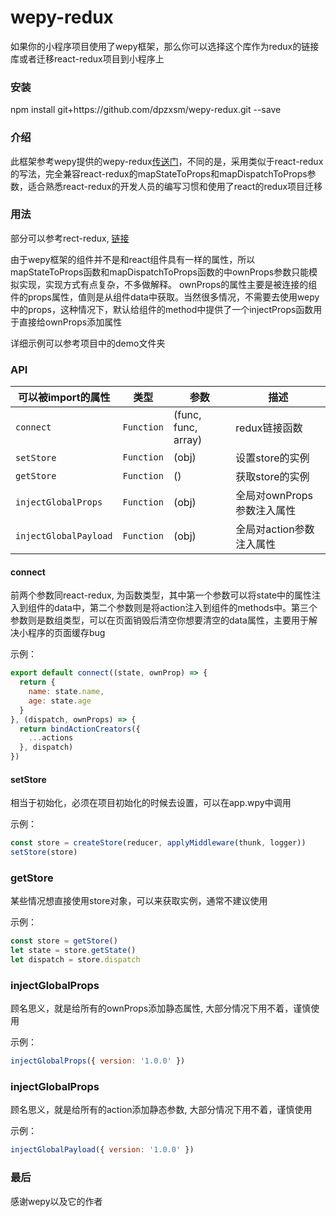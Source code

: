 # wepy-redux
如果你的小程序项目使用了wepy框架，那么你可以选择这个库作为redux的链接库或者迁移react-redux项目到小程序上

### 安装
npm install git+https:\/\/github.com/dpzxsm/wepy-redux.git --save

### 介绍
此框架参考wepy提供的wepy-redux[传送门](https://github.com/Tencent/wepy/blob/2.0.x/packages/wepy-redux/README.md)，不同的是，采用类似于react-redux的写法，完全兼容react-redux的mapStateToProps和mapDispatchToProps参数，适合熟悉react-redux的开发人员的编写习惯和使用了react的redux项目迁移

### 用法
部分可以参考rect-redux, [链接](https://github.com/reactjs/react-redux)

由于wepy框架的组件并不是和react组件具有一样的属性，所以mapStateToProps函数和mapDispatchToProps函数的中ownProps参数只能模拟实现，实现方式有点复杂，不多做解释。
ownProps的属性主要是被连接的组件的props属性，值则是从组件data中获取。当然很多情况，不需要去使用wepy中的props，这种情况下，默认给组件的method中提供了一个injectProps函数用于直接给ownProps添加属性

详细示例可以参考项目中的demo文件夹

### API

| 可以被import的属性 | 类型 | 参数 | 描述 |
|-------------|----------|--------------|----------------------------------------------------------------|
| `connect` | `Function` | (func, func, array) | redux链接函数 |
| `setStore`   | `Function` | (obj) | 设置store的实例 |
| `getStore`     | `Function` | () | 获取store的实例 |
| `injectGlobalProps`     | `Function` | (obj) | 全局对ownProps参数注入属性 |
| `injectGlobalPayload`     | `Function` | (obj) | 全局对action参数注入属性 |

#### connect

前两个参数同react-redux, 为函数类型，其中第一个参数可以将state中的属性注入到组件的data中，第二个参数则是将action注入到组件的methods中。第三个参数则是数组类型，可以在页面销毁后清空你想要清空的data属性，主要用于解决小程序的页面缓存bug

示例：
```javascript
export default connect((state, ownProp) => {
  return {
    name: state.name,
    age: state.age
  }
}, (dispatch, ownProps) => {
  return bindActionCreators({
    ...actions
  }, dispatch)
})
```

#### setStore
相当于初始化，必须在项目初始化的时候去设置，可以在app.wpy中调用

示例：
```javascript
const store = createStore(reducer, applyMiddleware(thunk, logger))
setStore(store)
```

### getStore
某些情况想直接使用store对象，可以来获取实例，通常不建议使用

示例：
```javascript
const store = getStore()
let state = store.getState()
let dispatch = store.dispatch
```

### injectGlobalProps
顾名思义，就是给所有的ownProps添加静态属性, 大部分情况下用不着，谨慎使用

示例：
```javascript
injectGlobalProps({ version: '1.0.0' })
```

### injectGlobalProps
顾名思义，就是给所有的action添加静态参数, 大部分情况下用不着，谨慎使用

示例：
```javascript
injectGlobalPayload({ version: '1.0.0' })
```

### 最后
感谢wepy以及它的作者